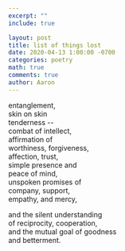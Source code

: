 ```yaml
---
excerpt: ""
include: true

layout: post
title: list of things lost 
date: 2020-04-13 1:00:00 -0700
categories: poetry
math: true
comments: true
author: Aaron
---
```


entanglement,  
skin on skin  
tenderness --  
combat of intellect,  
affirmation of  
worthiness, forgiveness,  
affection, trust,  
simple presence and  
peace of mind,  
unspoken promises of  
company, support,  
empathy, and mercy,  

and the silent understanding  
of reciprocity, cooperation,  
and the mutual goal of goodness  
and betterment.

